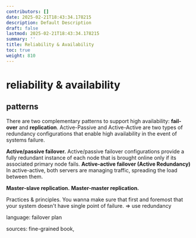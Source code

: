 ```yaml
---
contributors: []
date: 2025-02-21T18:43:34.178215
description: Default Description
draft: false
lastmod: 2025-02-21T18:43:34.178215
summary: ''
title: Reliability & Availability
toc: true
weight: 810
---
```


# reliability & availability

## patterns

There are two complementary patterns to support high availability: **fail-over** and **replication**. Active-Passive and Active-Active are two types of redundancy configurations that enable high availability in the event of systems failure.

**Active/passive failover.** Active/passive failover configurations provide a fully redundant instance of each node that is brought online only if its associated primary node fails.
**Active-active failover (Active Redundancy)** In active-active, both servers are managing traffic, spreading the load between them.

**Master-slave replication.**
**Master-master replication.**

Practices & principles.
You wanna make sure that first and foremost that your system doesn't have single point of failure.  => use redundancy

language:
failover plan

sources: fine-grained book,
